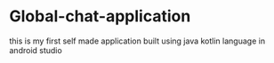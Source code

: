 # Global-chat-application
this is my first self made application built using java kotlin language in android studio
